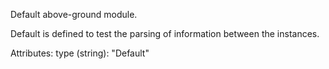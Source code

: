 Default above-ground module.

Default is defined to test the parsing of information between the instances.

Attributes:
    type (string): "Default"


      
